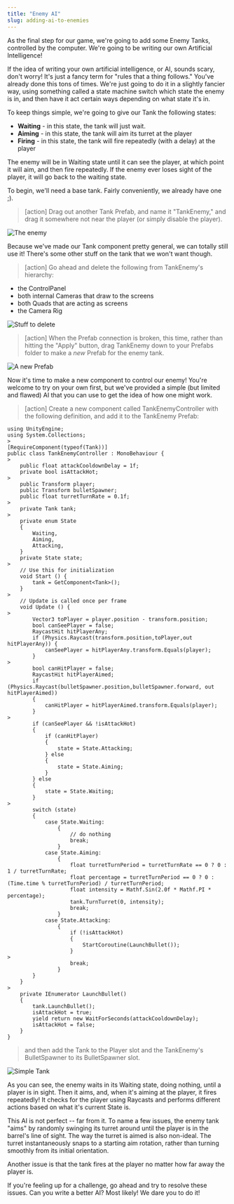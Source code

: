 ```yaml
---
title: "Enemy AI"
slug: adding-ai-to-enemies
---
```


As the final step for our game, we're going to add some Enemy Tanks, controlled by the computer. We're going to be writing our own Artificial Intelligence!

If the idea of writing your own artificial intelligence, or AI, sounds scary, don't worry! It's just a fancy term for "rules that a thing follows." You've already done this tons of times. We're just going to do it in a slightly fancier way, using something called a state machine switch which state the enemy is in, and then have it act certain ways depending on what state it's in.

To keep things simple, we're going to give our Tank the following states:

- **Waiting** - in this state, the tank will just wait.
- **Aiming** - in this state, the tank will aim its turret at the player
- **Firing** - in this state, the tank will fire repeatedly (with a delay) at the player

The enemy will be in Waiting state until it can see the player, at which point it will aim, and then fire repeatedly. If the enemy ever loses sight of the player, it will go back to the waiting state.

To begin, we'll need a base tank. Fairly conveniently, we already have one ;).

>[action]
>Drag out another Tank Prefab, and name it "TankEnemy," and drag it somewhere not near the player (or simply disable the player).

![The enemy](../media/Capture33.png)

Because we've made our Tank component pretty general, we can totally still use it! There's some other stuff on the tank that we won't want though.

>[action]
>Go ahead and delete the following from TankEnemy's hierarchy:
- the ControlPanel
- both internal Cameras that draw to the screens
- both Quads that are acting as screens
- the Camera Rig

![Stuff to delete](../media/Capture34.png)

>[action]
>When the Prefab connection is broken, this time, rather than hitting the "Apply" button, drag TankEnemy down to your Prefabs folder to make a *new* Prefab for the enemy tank.

![A new Prefab](../media/Capture35.png)

Now it's time to make a new component to control our enemy! You're welcome to try on your own first, but we've provided a simple (but limited and flawed) AI that you can use to get the idea of how one might work.

>[action]
>Create a new component called TankEnemyController with the following definition, and add it to the TankEnemy Prefab:
>
```
using UnityEngine;
using System.Collections;
>
[RequireComponent(typeof(Tank))]
public class TankEnemyController : MonoBehaviour {
>
    public float attackCooldownDelay = 1f;
    private bool isAttackHot;
>
    public Transform player;
    public Transform bulletSpawner;
    public float turretTurnRate = 0.1f;
>
    private Tank tank;
>
    private enum State
    {
        Waiting,
        Aiming,
        Attacking,
    }
    private State state;
>
	// Use this for initialization
	void Start () {
        tank = GetComponent<Tank>();
	}
>
	// Update is called once per frame
	void Update () {
>
        Vector3 toPlayer = player.position - transform.position;
        bool canSeePlayer = false;
        RaycastHit hitPlayerAny;
        if (Physics.Raycast(transform.position,toPlayer,out hitPlayerAny)) {
            canSeePlayer = hitPlayerAny.transform.Equals(player);
        }
>
        bool canHitPlayer = false;
        RaycastHit hitPlayerAimed;
        if (Physics.Raycast(bulletSpawner.position,bulletSpawner.forward, out hitPlayerAimed))
        {
            canHitPlayer = hitPlayerAimed.transform.Equals(player);
        }
>
        if (canSeePlayer && !isAttackHot)
        {
            if (canHitPlayer)
            {
                state = State.Attacking;
            } else
            {
                state = State.Aiming;
            }
        } else
        {
            state = State.Waiting;
        }
>
        switch (state)
        {
            case State.Waiting:
                {
                    // do nothing
                    break;
                }
            case State.Aiming:
                {
                    float turretTurnPeriod = turretTurnRate == 0 ? 0 : 1 / turretTurnRate;
                    float percentage = turretTurnPeriod == 0 ? 0 : (Time.time % turretTurnPeriod) / turretTurnPeriod;
                    float intensity = Mathf.Sin(2.0f * Mathf.PI * percentage);
                    tank.TurnTurret(0, intensity);
                    break;
                }
            case State.Attacking:
                {
                    if (!isAttackHot)
                    {
                        StartCoroutine(LaunchBullet());
                    }
>  
                    break;
                }
        }
	}
>
    private IEnumerator LaunchBullet()
    {
        tank.LaunchBullet();
        isAttackHot = true;
        yield return new WaitForSeconds(attackCooldownDelay);
        isAttackHot = false;
    }
}
```
>
>and then add the Tank to the Player slot and the TankEnemy's BulletSpawner to its BulletSpawner slot.

![Simple Tank](../media/Animation16.gif)

As you can see, the enemy waits in its Waiting state, doing nothing, until a player is in sight. Then it aims, and, when it's aiming at the player, it fires repeatedly! It checks for the player using Raycasts and performs different actions based on what it's current State is.

This AI is not perfect -- far from it. To name a few issues, the enemy tank "aims" by randomly swinging its turret around until the player is in the barrel's line of sight. The way the turret is aimed is also non-ideal. The turret instantaneously snaps to a starting aim rotation, rather than turning smoothly from its initial orientation.

Another issue is that the tank fires at the player no matter how far away the player is.

If you're feeling up for a challenge, go ahead and try to resolve these issues. Can you write a better AI? Most likely! We dare you to do it!
